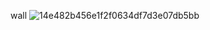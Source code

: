 wall
![14e482b456e1f2f0634df7d3e07db5bb](https://github.com/user-attachments/assets/c8cfc6a9-acbe-4c03-a68f-3d9b04158778)
